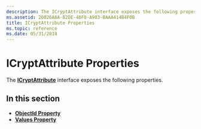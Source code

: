 ```yaml
---
description: The ICryptAttribute interface exposes the following properties.
ms.assetid: 20026A6A-82DE-46F0-A903-BAAA414B4F0B
title: ICryptAttribute Properties
ms.topic: reference
ms.date: 05/31/2018
---
```


# ICryptAttribute Properties

The [**ICryptAttribute**](/windows/desktop/api/CertEnroll/nn-certenroll-icryptattribute) interface exposes the following properties.

## In this section

-   [**ObjectId Property**](/windows/desktop/api/CertEnroll/nf-certenroll-icryptattribute-get_objectid)
-   [**Values Property**](/windows/desktop/api/CertEnroll/nf-certenroll-icryptattribute-get_values)

 

 



